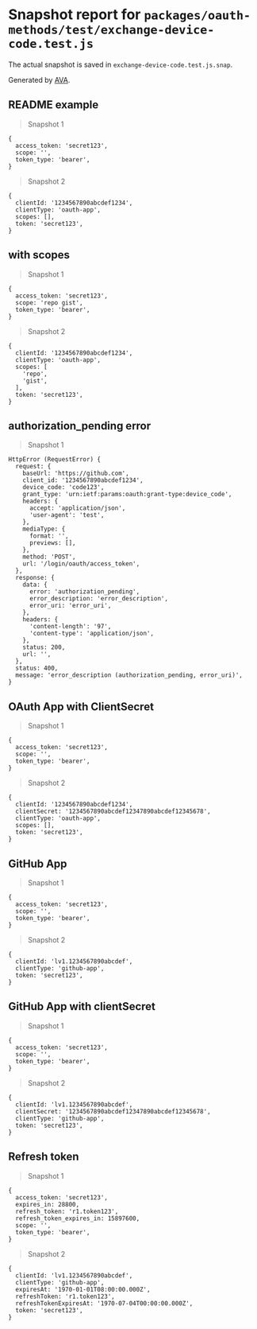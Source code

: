 # Snapshot report for `packages/oauth-methods/test/exchange-device-code.test.js`

The actual snapshot is saved in `exchange-device-code.test.js.snap`.

Generated by [AVA](https://avajs.dev).

## README example

> Snapshot 1

    {
      access_token: 'secret123',
      scope: '',
      token_type: 'bearer',
    }

> Snapshot 2

    {
      clientId: '1234567890abcdef1234',
      clientType: 'oauth-app',
      scopes: [],
      token: 'secret123',
    }

## with scopes

> Snapshot 1

    {
      access_token: 'secret123',
      scope: 'repo gist',
      token_type: 'bearer',
    }

> Snapshot 2

    {
      clientId: '1234567890abcdef1234',
      clientType: 'oauth-app',
      scopes: [
        'repo',
        'gist',
      ],
      token: 'secret123',
    }

## authorization_pending error

> Snapshot 1

    HttpError (RequestError) {
      request: {
        baseUrl: 'https://github.com',
        client_id: '1234567890abcdef1234',
        device_code: 'code123',
        grant_type: 'urn:ietf:params:oauth:grant-type:device_code',
        headers: {
          accept: 'application/json',
          'user-agent': 'test',
        },
        mediaType: {
          format: '',
          previews: [],
        },
        method: 'POST',
        url: '/login/oauth/access_token',
      },
      response: {
        data: {
          error: 'authorization_pending',
          error_description: 'error_description',
          error_uri: 'error_uri',
        },
        headers: {
          'content-length': '97',
          'content-type': 'application/json',
        },
        status: 200,
        url: '',
      },
      status: 400,
      message: 'error_description (authorization_pending, error_uri)',
    }

## OAuth App with ClientSecret

> Snapshot 1

    {
      access_token: 'secret123',
      scope: '',
      token_type: 'bearer',
    }

> Snapshot 2

    {
      clientId: '1234567890abcdef1234',
      clientSecret: '1234567890abcdef12347890abcdef12345678',
      clientType: 'oauth-app',
      scopes: [],
      token: 'secret123',
    }

## GitHub App

> Snapshot 1

    {
      access_token: 'secret123',
      scope: '',
      token_type: 'bearer',
    }

> Snapshot 2

    {
      clientId: 'lv1.1234567890abcdef',
      clientType: 'github-app',
      token: 'secret123',
    }

## GitHub App with clientSecret

> Snapshot 1

    {
      access_token: 'secret123',
      scope: '',
      token_type: 'bearer',
    }

> Snapshot 2

    {
      clientId: 'lv1.1234567890abcdef',
      clientSecret: '1234567890abcdef12347890abcdef12345678',
      clientType: 'github-app',
      token: 'secret123',
    }

## Refresh token

> Snapshot 1

    {
      access_token: 'secret123',
      expires_in: 28800,
      refresh_token: 'r1.token123',
      refresh_token_expires_in: 15897600,
      scope: '',
      token_type: 'bearer',
    }

> Snapshot 2

    {
      clientId: 'lv1.1234567890abcdef',
      clientType: 'github-app',
      expiresAt: '1970-01-01T08:00:00.000Z',
      refreshToken: 'r1.token123',
      refreshTokenExpiresAt: '1970-07-04T00:00:00.000Z',
      token: 'secret123',
    }
